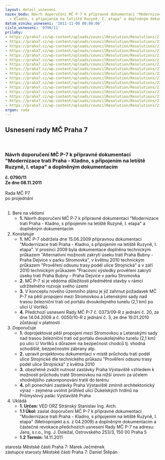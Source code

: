 ```yaml
---
layout: detail_usneseni
nazev_bodu: Návrh doporučení MČ P-7 k přípravné dokumentaci "Modernizace trati Praha
  - Kladno, s připojením na letiště Ruzyně, I. etapa" a doplněným dokumentacím
datum_vzniku_usneseni: '2011-11-08 00:00:00'
cislo_usneseni: '0790/11'
prilohy:
- https://praha7.cz/wp-content/uploads/councilResolution/Resolutions/21235/51-11-trat_11.doc
- https://praha7.cz/wp-content/uploads/councilResolution/Resolutions/21235/51-11-trat_12.doc
- https://praha7.cz/wp-content/uploads/councilResolution/Resolutions/21235/51-11-trat_21.doc
- https://praha7.cz/wp-content/uploads/councilResolution/Resolutions/21235/51-11-trat_31.doc
- https://praha7.cz/wp-content/uploads/councilResolution/Resolutions/21235/51-11-trat_41.doc
- https://praha7.cz/wp-content/uploads/councilResolution/Resolutions/21235/51-11-trat_51.doc
- https://praha7.cz/wp-content/uploads/councilResolution/Resolutions/21235/51-11-trat_61.doc
- https://praha7.cz/wp-content/uploads/councilResolution/Resolutions/21235/51-11-trat_71.doc
- https://praha7.cz/wp-content/uploads/councilResolution/Resolutions/21235/51-11-trat_81.doc
- https://praha7.cz/wp-content/uploads/councilResolution/Resolutions/21235/51-11-09_05_2011.doc
- https://praha7.cz/wp-content/uploads/councilResolution/Resolutions/21235/51-11-05_10_2011.doc
- https://praha7.cz/wp-content/uploads/councilResolution/Resolutions/21235/51-11-trat_201.doc
- https://praha7.cz/wp-content/uploads/councilResolution/Resolutions/21235/51-11-trat_101.pdf
- https://praha7.cz/wp-content/uploads/councilResolution/Resolutions/21235/51-11-trat_111.pdf
- https://praha7.cz/wp-content/uploads/councilResolution/Resolutions/21235/51-11-trat_151.jpg
- https://praha7.cz/wp-content/uploads/councilResolution/Resolutions/21235/51-11-trat_161.jpg
organ: rada
---
```

<div id="ucUsn_pList" class="usn">
	<span><h2>Usnesení rady MČ Praha 7 </h2>
<br></span><div class="standBody">
<span><h3>Návrh doporučení MČ P-7 k přípravné dokumentaci "Modernizace trati Praha - Kladno, s připojením na letiště Ruzyně, I. etapa" a doplněným dokumentacím</h3></span><div class="center">
		<strong>č. 0790/11</strong><br>
	</div>
<div class="center">
		<strong>Ze dne 08.11.2011</strong><br><br>
	</div>Rada MČ P7<br> po projednání<br><br><ol>
<li>Bere na vědomí<ul><li>
<strong>1.</strong> Návrh doporučení MČ P-7 k přípravné dokumentaci "Modernizace trati Praha - Kladno, s připojením na letiště Ruzyně, I. etapa" a doplněným dokumentacím</li></ul>
</li>
<li>Konstatuje<ul>
<li>
<strong>1.</strong> MČ P-7 obdržela dne 15.06.2009 přípravnou dokumentaci "Modernizace trati Praha - Kladno, s připojením na letiště Ruzyně, I. etapa". V prosinci 2009 byla dokumentace doplněna technickým průkazem "Alternativní možnosti zakrytí úseku trati Praha Bubny - Praha Dejvice v parku Stromovka", v květnu 2010 technickým průkazem "Prověření odsunu trasy podél ulice Strojnická" a v září 2010 technickým průkazem "Pracovní výsledky prověření zakrytí úseku trati Praha Bubny - Praha Dejvice v parku Stromovka</li>
<li>
<strong>2.</strong> MČ P-7 si je vědoma důležitosti předmětné stavby v rámci udržitelného rozvoje svého území</li>
<li>
<strong>3.</strong> V konceptu nového územního plánu je již zahrnut požadavek  MČ P-7 na pěší propojení mezi Stromovkou a Letenskými sady nad trasou železniční trati od portálu dvoukolejného tunelu (2,1 km) po ulici U Vorlíků</li>
<li>
<strong>4.</strong> Předchozí usnesení Rady MČ P-7 č. 0373/09-R z jednání č. 20, ze dne 14.04.2009 a č. 0050/10-R z jednání č. 3, ze dne 19.01.2010 zůstávají v platnosti </li>
</ul>
</li>
<li>Doporučuje<ul>
<li>
<strong>1.</strong> doprojektovat pěší propojení mezi Stromovkou a Letenskými sady nad trasou železniční trati od portálu dvoukolejného tunelu (2,1 km) po ulici U Vorlíků s důrazem na bezpečnost chodců tj. vhodná schodiště, bezpečnostní zábrany atp.</li>
<li>
<strong>2.</strong> upravit projektovou dokumentaci v místě průchodu trati podél ulice Strojnické dle technického průkazu "Prověření odsunu trasy podél ulice Strojnická" z  května 2010</li>
<li>
<strong>3.</strong> obezřetně zvážit nutnost zastávky Praha Výstaviště vzhledem k možnosti průchodu tratě Stromovkou na nižší úrovni za účelem vhodnějšího zakomponování tratě do terénu</li>
<li>
<strong>4.</strong> při ponechání zastávky Praha Výstaviště zmírnit architektonický výraz - zejména uvolnit průhled ulicí Dukelských hrdinů na Průmyslový palác Výstaviště Praha</li>
</ul>
</li>
<li>Ukládá<ul>
<li>
<strong>1. Určen: </strong>VED ORZ  Stránský  Stanislav Ing. Arch.</li>
<li>
<strong>1.1 Úkol: </strong>zaslat doporučení MČ P-7 k přípravné dokumentaci "Modernizace trati Praha - Kladno, s připojením na letiště Ruzyně, I. etapa" (Metroprojekt a.s. z 04.2009) a doplněným dokumentacím a částečné revokace předchozích usnesení Rady MČ P-7 na adresu: Jans, s.r.o., Ing. J. Doležal, Ostrovského 253/3, 150 00 Praha 5</li>
<li>
<strong>1.2 Termín: </strong>14.11.2011</li>
</ul>
</li>
</ol>starosta Městské části Praha 7: Marek Ječmének<br>zástupce starosty Městské části Praha 7: Daniel Štěpán 
</div>
</div>
